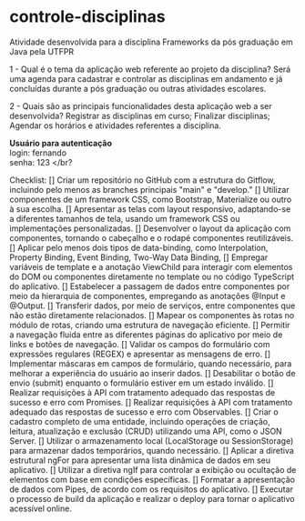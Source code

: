# controle-disciplinas
Atividade desenvolvida para a disciplina Frameworks da pós graduação em Java pela UTFPR

1 - Qual é o tema da aplicação web referente ao projeto da disciplina?
Será uma agenda para cadastrar e controlar as disciplinas em andamento e já concluídas durante a pós graduação ou outras atividades escolares.

2 - Quais são as principais funcionalidades desta aplicação web a ser desenvolvida?
Registrar as disciplinas em curso;
Finalizar disciplinas;
Agendar os horários e atividades referentes a disciplina.

<b> Usuário para autenticação </b></br>
login: fernando </br>
senha: 123 </br?

Checklist:
[] Criar um repositório no GitHub com a estrutura do Gitflow, incluindo pelo menos as branches principais "main" e "develop."
[] Utilizar componentes de um framework CSS, como Bootstrap, Materialize ou outro à sua escolha.
[] Apresentar as telas com layout responsivo, adaptando-se a diferentes tamanhos de tela, usando um framework CSS ou implementações personalizadas.
[] Desenvolver o layout da aplicação com componentes, tornando o cabeçalho e o rodapé componentes reutilizáveis.
[] Aplicar pelo menos dois tipos de data-binding, como Interpolation, Property Binding, Event Binding, Two-Way Data Binding, 
[] Empregar variáveis de template e a anotação ViewChild para interagir com elementos do DOM ou componentes diretamente no template ou no código TypeScript do aplicativo.
[] Estabelecer a passagem de dados entre componentes por meio da hierarquia de componentes, empregando as anotações @Input e @Output.
[] Transferir dados, por meio de serviços, entre componentes que não estão diretamente relacionados.
[] Mapear os componentes às rotas no módulo de rotas, criando uma estrutura de navegação eficiente.
[] Permitir a navegação fluida entre as diferentes páginas do aplicativo por meio de links e botões de navegação.
[] Validar os campos do formulário com expressões regulares (REGEX) e apresentar as mensagens de erro.
[] Implementar máscaras em campos de formulário, quando necessário, para melhorar a experiência do usuário ao inserir dados.
[] Desabilitar o botão de envio (submit) enquanto o formulário estiver em um estado inválido.
[] Realizar requisições à API com tratamento adequado das respostas de sucesso e erro com Promises.
[] Realizar requisições à API com tratamento adequado das respostas de sucesso e erro com Observables.
[] Criar o cadastro completo de uma entidade, incluindo operações de criação, leitura, atualização e exclusão (CRUD) utilizando uma API, como o JSON Server.
[] Utilizar o armazenamento local (LocalStorage ou SessionStorage) para armazenar dados temporários, quando necessário.
[] Aplicar a diretiva estrutural ngFor para apresentar uma lista dinâmica de dados em seu aplicativo.
[] Utilizar a diretiva ngIf para controlar a exibição ou ocultação de elementos com base em condições específicas.
[] Formatar a apresentação de dados com Pipes, de acordo com os requisitos do aplicativo.
[] Executar o processo de build da aplicação e realizar o deploy para tornar o aplicativo acessível online.
